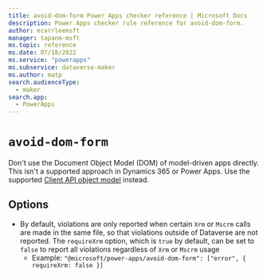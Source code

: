 ```yaml
---
title: avoid-dom-form Power Apps checker reference | Microsoft Docs
description: Power Apps checker rule reference for avoid-dom-form.
author: ecarrleemsft
manager: tapanm-msft
ms.topic: reference
ms.date: 07/18/2022
ms.service: "powerapps"
ms.subservice: dataverse-maker
ms.author: matp
search.audienceType: 
  - maker
search.app: 
  - PowerApps
---
```

# `avoid-dom-form`

Don't use the Document Object Model (DOM) of model-driven apps directly. This isn't a supported approach in Dynamics 365 or Power Apps. Use the supported [Client API object model](/power-apps/developer/model-driven-apps/clientapi/reference) instead.

## Options
- By default, violations are only reported when certain `Xrm` or `Mscrm` calls are made in the same file, so that violations outside of Dataverse are not reported.  The `requireXrm` option, which is `true` by default, can be set to `false` to report all violations regardless of `Xrm` or `Mscrm` usage
  - Example: `"@microsoft/power-apps/avoid-dom-form": ["error", { requireXrm: false }]`